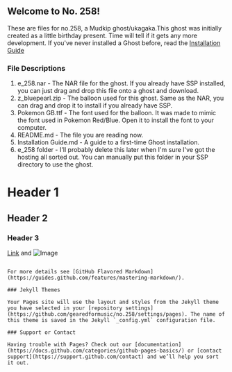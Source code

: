 ## Welcome to No. 258!

These are files for no.258, a Mudkip ghost/ukagaka.This ghost was initially created as a little birthday present. Time will tell if it gets any more development. If you've never installed a Ghost before, read the [Installation Guide](https://github.com/gearedformusic/no.258/blob/master/Installation%20Guide.md#how-to-install)

### File Descriptions

1. e_258.nar - The NAR file for the ghost. If you already have SSP installed, you can just drag and drop this file onto a ghost and download.
2. z_bluepearl.zip - The balloon used for this ghost. Same as the NAR, you can drag and drop it to install if you already have SSP.
3. Pokemon GB.ttf - The font used for the balloon. It was made to mimic the font used in Pokemon Red/Blue. Open it to install the font to your computer.
4. README.md - The file you are reading now.
5. Installation Guide.md - A guide to a first-time Ghost installation.
6. e_258 folder - I'll probably delete this later when I'm sure I've got the hosting all sorted out. You can manually put this folder in your SSP directory to use the ghost.


# Header 1
## Header 2
### Header 3



[Link](url) and ![Image](src)
```

For more details see [GitHub Flavored Markdown](https://guides.github.com/features/mastering-markdown/).

### Jekyll Themes

Your Pages site will use the layout and styles from the Jekyll theme you have selected in your [repository settings](https://github.com/gearedformusic/no.258/settings/pages). The name of this theme is saved in the Jekyll `_config.yml` configuration file.

### Support or Contact

Having trouble with Pages? Check out our [documentation](https://docs.github.com/categories/github-pages-basics/) or [contact support](https://support.github.com/contact) and we’ll help you sort it out.

